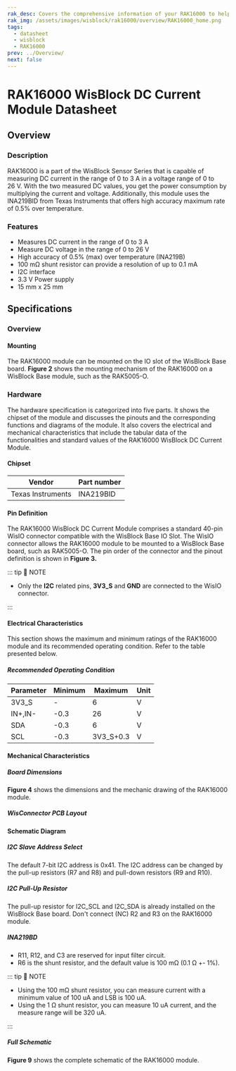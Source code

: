 ```yaml
---
rak_desc: Covers the comprehensive information of your RAK16000 to help you in using it. This information includes technical specifications, characteristics, and requirements, and it also discusses the device components.
rak_img: /assets/images/wisblock/rak16000/overview/RAK16000_home.png
tags:
  - datasheet
  - wisblock
  - RAK16000
prev: ../Overview/
next: false
---
```


# RAK16000 WisBlock DC Current Module Datasheet

## Overview

### Description

RAK16000 is a part of the WisBlock Sensor Series that is capable of measuring DC current in the range of 0 to 3&nbsp;A in a voltage range of 0 to 26&nbsp;V. With the two measured DC values, you get the power consumption by multiplying the current and voltage. Additionally, this module uses the INA219BID from Texas Instruments that offers high accuracy maximum rate of 0.5% over temperature.


### Features

  * Measures DC current in the range of 0 to 3&nbsp;A
  * Measure DC voltage in the range of 0 to 26&nbsp;V
  * High accuracy of 0.5% (max) over temperature (INA219B)
  * 100&nbsp;mΩ shunt resistor can provide a resolution of up to 0.1&nbsp;mA
  * I2C interface
  * 3.3&nbsp;V Power supply
  * 15&nbsp;mm x 25&nbsp;mm

## Specifications

### Overview

<rk-img
  src="/assets/images/wisblock/rak16000/datasheet/rak16000_overview.png"
  width="50%"
  caption="RAK16000 Top and Back View"
/>

#### Mounting

The RAK16000 module can be mounted on the IO slot of the WisBlock Base board. **Figure 2** shows the mounting mechanism of the RAK16000 on a WisBlock Base module, such as the RAK5005-O.

<rk-img
  src="/assets/images/wisblock/rak16000/datasheet/image-20210225140433974.png"
  width="60%"
  caption="RAK16000 mounting mechanism on a WisBlock Base module"
/>

### Hardware

The hardware specification is categorized into five parts. It shows the chipset of the module and discusses the pinouts and the corresponding functions and diagrams of the module. It also covers the electrical and mechanical characteristics that include the tabular data of the functionalities and standard values of the RAK16000 WisBlock DC Current Module.

####  Chipset

| Vendor            | Part number |
| ----------------- | ----------- |
| Texas Instruments | INA219BID   |

#### Pin Definition

The RAK16000 WisBlock DC Current Module comprises a standard 40-pin WisIO connector compatible with the WisBlock Base IO Slot. The WisIO connector allows the RAK16000 module to be mounted to a WisBlock Base board, such as RAK5005-O. The pin order of the connector and the pinout definition is shown in **Figure 3.**


<rk-img
  src="/assets/images/wisblock/rak16000/datasheet/RAK16000_Pinout.svg"
  width="80%"
  caption="RAK16000 WisBlock DC Current Module Pinout"
/>

::: tip 📝 NOTE

- Only the **I2C** related pins, **3V3_S** and **GND** are connected to the WisIO connector.

:::  

#### Electrical Characteristics

This section shows the maximum and minimum ratings of the RAK16000 module and its recommended operating condition. Refer to the table presented below.

##### Recommended Operating Condition

| Parameter | Minimum | Maximum   | Unit |
| --------- | ------- | --------- | ---- |
| 3V3_S     | -       | 6         | V    |
| IN+,IN-   | -0.3    | 26        | V    |
| SDA       | -0.3    | 6         | V    |
| SCL       | -0.3    | 3V3_S+0.3 | V    |

#### Mechanical Characteristics

##### Board Dimensions

**Figure 4** shows the dimensions and the mechanic drawing of the RAK16000 module.

<rk-img
  src="/assets/images/wisblock/rak16000/datasheet/image-20210225140446062.png"
  width="80%"
  caption="RAK16000 WisBlock DC Current Module Mechanic Drawing"
/>

##### WisConnector PCB Layout

<rk-img
  src="/assets/images/wisblock/rak16000/datasheet/image-20201228093039748.png"
  width="100%"
  caption="WisConnector PCB Footprint and Recommendations"
/>

#### Schematic Diagram

##### I2C Slave Address Select

The default 7-bit I2C address is 0x41. The I2C address can be changed by the pull-up resistors (R7 and R8) and pull-down resistors (R9 and R10).


<rk-img
  src="/assets/images/wisblock/rak16000/datasheet/rak16000_i2c.png"
  width="50%"
  caption="I2C Slave Address Select"
/>

##### I2C Pull-Up Resistor

The pull-up resistor for I2C_SCL and I2C_SDA is already installed on the WisBlock Base board. Don't connect (NC) R2 and R3 on the RAK16000 module.

<rk-img
  src="/assets/images/wisblock/rak16000/datasheet/rak16000_pup.png"
  width="50%"
  caption="I2C Pull-Up Resistor"
/>

##### INA219BD

* R11, R12, and C3 are reserved for input filter circuit.
* R6 is the shunt resistor, and the default value is 100&nbsp;mΩ (0.1&nbsp;Ω +- 1%).

::: tip 📝 NOTE

- Using the 100&nbsp;mΩ shunt resistor, you can measure current with a minimum value of 100&nbsp;uA and LSB is 100&nbsp;uA.<br>
- Using the 1&nbsp;Ω shunt resistor, you can measure 10&nbsp;uA current, and the measure range will be 320&nbsp;uA.

:::  

<rk-img
  src="/assets/images/wisblock/rak16000/datasheet/image-20210722204440705.png"
  width="50%"
  caption="INA219BD"
/>

##### Full Schematic

**Figure 9** shows the complete schematic of the RAK16000 module.

<rk-img
  src="/assets/images/wisblock/rak16000/datasheet/rak16000_sch.png"
  width="100%"
  caption="RAK16000 WisBlock DC Current Module Schematic"
/>